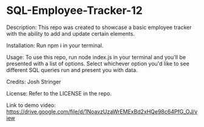 # SQL-Employee-Tracker-12

Description: This repo was created to showcase a basic employee tracker with the ability to add and update certain elements.

Installation: Run npm i in your terminal.

Usage: To use this repo, run node index.js in your terminal and you'll be presented with a list of options. Select whichever option you'd like to see different SQL queries run and present you with data.

Credits: Josh Stringer

License: Refer to the LICENSE in the repo.

Link to demo video: https://drive.google.com/file/d/1NoavzUzaWrEMExBd2xHQe98c64PfG_OJ/view

